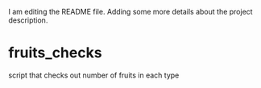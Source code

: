 I am editing the README file. Adding some more details about the project description.
# fruits_checks
script that checks out number of fruits in each type
